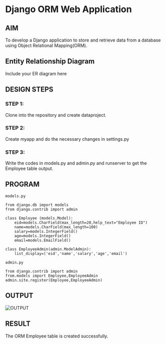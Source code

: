 # Django ORM Web Application

## AIM
To develop a Django application to store and retrieve data from a database using Object Relational Mapping(ORM).

## Entity Relationship Diagram

Include your ER diagram here

## DESIGN STEPS

### STEP 1:
Clone into the repository and create dataproject.

### STEP 2:
Create myapp and do the necessary changes in settings.py

### STEP 3:
Write the codes in models.py and admin.py and runserver to get the Employee table output.

## PROGRAM
```
models.py

from django.db import models
from django.contrib import admin

class Employee (models.Model):
    eid=models.CharField(max_length=20,help_text="Employee ID")
    name=models.CharField(max_length=100)
    salary=models.IntegerField()
    age=models.IntegerField()
    email=models.EmailField()    

class EmployeeAdmin(admin.ModelAdmin):
    list_display=('eid','name','salary','age','email')

admin.py

from django.contrib import admin
from.models import Employee,EmployeeAdmin
admin.site.register(Employee,EmployeeAdmin)
```
## OUTPUT
![OUTPUT](./images/emp.jpg)

## RESULT
The ORM Employee table is created successfully.